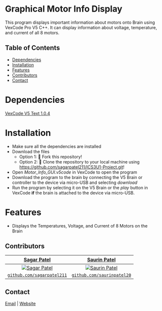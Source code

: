 # Graphical Motor Info Display
This program displays important information about motors onto Brain using VexCode Pro V5 C++. It can display information about voltage, temperature, and current of all 8 motors.


## Table of Contents
* [Dependencies](#dependencies)
* [Installation](#installation)
* [Features](#features)
* [Contributors](#contributors)
* [Contact](#contact)

# Dependencies
[VexCode V5 Text 1.0.4](https://www.vexrobotics.com/vexcode-download)


# Installation
* Make sure all the dependencies are installed
* Download the files
  * Option 1: 🍴 Fork this repository!
  * Option 2: 🧪 Clone the repository to your local machine using https://github.com/sagarpatel211/ICS3U1-Project.git!
* Open *Motor_Info_GUI.v5code* in VexCode to open the program
* Download the program to the brain by connecting the V5 Brain or controller to the device via micro-USB and selecting *download*
* Run the program by selecting it on the V5 Brain or the *play* button in VexCode **if** the brain is attached to the device via micro-USB.


# Features
* Displays the Temperatures, Voltage, and Current of 8 Motors on the Brain


## Contributors
| <a href="https://github.com/sagarpatel211" target="_blank">**Sagar Patel**</a> | <a href="http://github.com/saurinpatel20" target="_blank">**Saurin Patel**</a> |
| :---: |:---:|
| [![Sagar Patel](https://avatars1.githubusercontent.com/u/34544263?s=200)](https://github.com/sagarpatel211)    | [![Saurin Patel](https://avatars3.githubusercontent.com/u/62221622?s=200)](http://github.com/saurinpatel20) |
| <a href="https://github.com/sagarpatel211" target="_blank">`github.com/sagarpatel211`</a> | <a href="http://github.com/saurinpatel20" target="_blank">`github.com/saurinpatel20`</a> |


## Contact
[Email](mailto:patelsag@students.dsbn.org) | [Website](https://sagarpatel211.github.io/)
